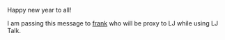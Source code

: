 <html><body><p>Happy new year to all! 

I am passing this message to <a href="http://frank.livejournal.com/" class="lj-user">frank</a> who will be proxy to LJ while using LJ Talk.</p></body></html>